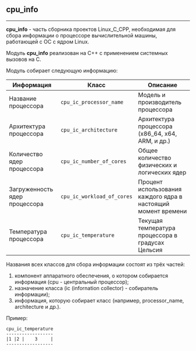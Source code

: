 ## cpu_info  
---  
**cpu_info** - часть сборника проектов Linux_C_CPP, необходимая для сбора информации о процессоре вычислительной машины, работающей с ОС с ядром Linux.  

Модуль **cpu_info** реализован на C++ с применением системных вызовов на C.  

Модуль собирает следующую информацию:  

| Информация | Класс | Описание |
|------------|-------|----------|
| Название процессора | `cpu_ic_processor_name` | Модель и производитель процессора |
| Архитектура процессора | `cpu_ic_architecture` | Архитектура процессора (x86_64, x64, ARM, и др.) |
| Количество ядер процессора | `cpu_ic_number_of_cores` | Общее количество физических и логических ядер |
| Загруженность ядер процессора | `cpu_ic_workload_of_cores` | Процент использования каждого ядра в настоящий момент времени |
| Температура процессора | `cpu_ic_temperature` | Текущая температура процессора в градусах Цельсия |

Названия всех классов для сбора информации состоят из трёх частей:  

1. компонент аппаратного обеспечения, о котором собирается информация (cpu - центральный процессор);  
2. назначение класса (ic (infornation collector) - собиратель информации);  
3. информация, которую собирает класс (например, processor_name, architecture и др.).  

Пример:  
```
cpu_ic_temperature
------------------
|1 |2 |    3     |
------------------
```